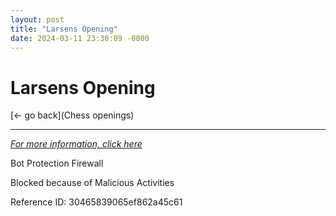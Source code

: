 ```yaml
---
layout: post
title: "Larsens Opening"
date: 2024-03-11 23:30:09 -0000
---
```

Larsens Opening
==============

[<- go back](Chess openings)
***
*[For more information, click here](https://www.thechesswebsite.com/larsens-opening/)*

Bot Protection Firewall

Blocked because of Malicious Activities

Reference ID: 30465839065ef862a45c61

